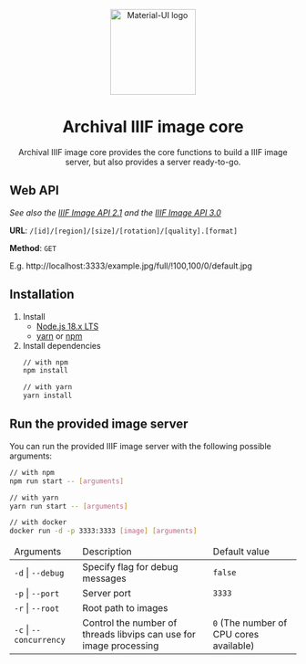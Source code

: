 <p align="center">
  <a href="https://material-ui.com/" rel="noopener" target="_blank"><img width="150" src="https://archival-iiif.github.io/logos/iiif.png" alt="Material-UI logo"></a>
</p>

<h1 align="center">Archival IIIF image core</h1>

<div align="center">
Archival IIIF image core provides the core functions to build a IIIF image server, but also provides a server ready-to-go.
</div>

## Web API

_See also the [IIIF Image API 2.1](https://iiif.io/api/image/2.1/)
and the [IIIF Image API 3.0](https://iiif.io/api/image/3.0/)_

**URL**: `/[id]/[region]/[size]/[rotation]/[quality].[format]`

**Method**: `GET`

E.g. http://localhost:3333/example.jpg/full/!100,100/0/default.jpg

## Installation

1. Install
    * [Node.js 18.x LTS](https://nodejs.org/en)
    * [yarn](https://yarnpkg.com) or [npm](https://www.npmjs.com)
2. Install dependencies
   ```sh
   // with npm
   npm install
   
   // with yarn
   yarn install
   ```

## Run the provided image server

You can run the provided IIIF image server with the following possible arguments:

```sh
// with npm
npm run start -- [arguments]

// with yarn
yarn run start -- [arguments]

// with docker
docker run -d -p 3333:3333 [image] [arguments]
```

<table>
    <thead>
        <tr>
            <td>Arguments</td>
            <td>Description</td>
            <td>Default value</td>
        </tr>
    </thead>
    <tbody>
        <tr>
            <td><code>-d</code> | <code>--debug</code></td>
            <td>Specify flag for debug messages</td>
            <td><code>false</code></td>
        </tr>
        <tr>
            <td><code>-p</code> | <code>--port</code></td>
            <td>Server port</td>
            <td><code>3333</code></td>
        </tr>
        <tr>
            <td><code>-r</code> | <code>--root</code></td>
            <td>Root path to images</td>
            <td>&nbsp;</td>
        </tr>
        <tr>
            <td><code>-c</code> | <code>--concurrency</code></td>
            <td>Control the number of threads libvips can use for image processing</td>
            <td><code>0</code> (The number of CPU cores available)</td>
        </tr>
    </tbody>
</table>
